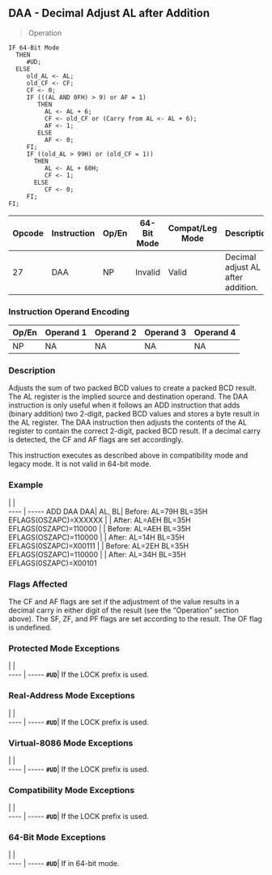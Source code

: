 ## DAA - Decimal Adjust AL after Addition

> Operation

``` slim
IF 64-Bit Mode
  THEN
     #UD;
  ELSE
     old_AL <- AL;
     old_CF <- CF;
     CF <- 0;
     IF (((AL AND 0FH) > 9) or AF = 1)
        THEN
          AL <- AL + 6;
          CF <- old_CF or (Carry from AL <- AL + 6);
          AF <- 1;
        ELSE
          AF <- 0;
     FI;
     IF ((old_AL > 99H) or (old_CF = 1))
       THEN
          AL <- AL + 60H;
          CF <- 1;
       ELSE
          CF <- 0;
     FI;
FI;

```

 Opcode| Instruction| Op/En| 64-Bit Mode| Compat/Leg Mode| Description                      
 ---  | --- | --- | --- | --- | ---
 27    | DAA        | NP   | Invalid    | Valid          | Decimal adjust AL after addition.

### Instruction Operand Encoding
 Op/En| Operand 1| Operand 2| Operand 3| Operand 4
 ---  | --- | --- | --- | ---
 NP   | NA       | NA       | NA       | NA       

### Description
Adjusts the sum of two packed BCD values to create a packed BCD result. The
AL register is the implied source and destination operand. The DAA instruction
is only useful when it follows an ADD instruction that adds (binary addition)
two 2-digit, packed BCD values and stores a byte result in the AL register.
The DAA instruction then adjusts the contents of the AL register to contain
the correct 2-digit, packed BCD result. If a decimal carry is detected, the
CF and AF flags are set accordingly.

This instruction executes as described above in compatibility mode and legacy
mode. It is not valid in 64-bit mode.



### Example
   | |  
---- | -----
 ADD DAA DAA| AL, BL| Before: AL=79H BL=35H EFLAGS(OSZAPC)=XXXXXX
            |       | After: AL=AEH BL=35H EFLAGS(0SZAPC)=110000 
            |       | Before: AL=AEH BL=35H EFLAGS(OSZAPC)=110000
            |       | After: AL=14H BL=35H EFLAGS(0SZAPC)=X00111 
            |       | Before: AL=2EH BL=35H EFLAGS(OSZAPC)=110000
            |       | After: AL=34H BL=35H EFLAGS(0SZAPC)=X00101 

### Flags Affected
The CF and AF flags are set if the adjustment of the value results in a decimal
carry in either digit of the result (see the “Operation” section above). The
SF, ZF, and PF flags are set according to the result. The OF flag is undefined.


### Protected Mode Exceptions
   | |  
---- | -----
 **``#UD``**| If the LOCK prefix is used.

### Real-Address Mode Exceptions
   | |  
---- | -----
 **``#UD``**| If the LOCK prefix is used.

### Virtual-8086 Mode Exceptions
   | |  
---- | -----
 **``#UD``**| If the LOCK prefix is used.

### Compatibility Mode Exceptions
   | |  
---- | -----
 **``#UD``**| If the LOCK prefix is used.

### 64-Bit Mode Exceptions
   | |  
---- | -----
 **``#UD``**| If in 64-bit mode.
